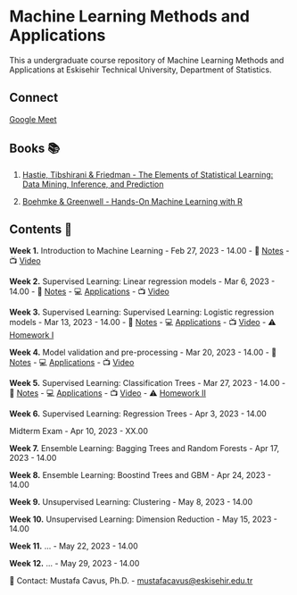# Machine Learning Methods and Applications

This a undergraduate course repository of Machine Learning Methods and Applications at Eskisehir Technical University, Department of Statistics.

## Connect 

[Google Meet](https://meet.google.com/uje-stea-jsd)

## Books 📚

1. [Hastie, Tibshirani & Friedman - The Elements of Statistical Learning: Data Mining, Inference, and Prediction](https://hastie.su.domains/Papers/ESLII.pdf)

2. [Boehmke & Greenwell - Hands-On Machine Learning with R](https://bradleyboehmke.github.io/HOML/)

## Contents 📂

**Week 1.** Introduction to Machine Learning - Feb 27, 2023 - 14.00 - 📖 [Notes](https://github.com/mcavs/ESTUStat_2023Spring_MachineLearningMethodsandApplications/blob/main/LectureNotes/Week1.pdf) -  📺 [Video](https://youtu.be/OlsD9aKl-So)


**Week 2.** Supervised Learning: Linear regression models - Mar 6, 2023 - 14.00 - 📖 [Notes](https://github.com/mcavs/ESTUStat_2023Spring_MachineLearningMethodsandApplications/blob/main/LectureNotes/Week2.pdf) -  :computer: [Applications](https://github.com/mcavs/ESTUStat_2023Spring_MachineLearningMethodsandApplications/blob/main/Application/I%CC%87ST438-W2.pdf) -  📺 [Video](https://youtu.be/WuwSH4ALTbA)


**Week 3.** Supervised Learning: Supervised Learning: Logistic regression models - Mar 13, 2023 - 14.00 - 📖 [Notes](https://github.com/mcavs/ESTUStat_2023Spring_MachineLearningMethodsandApplications/blob/main/LectureNotes/Week3.pdf) -  :computer: [Applications](https://github.com/mcavs/ESTUStat_2023Spring_MachineLearningMethodsandApplications/tree/main/Application/W3) -  📺 [Video](https://www.youtube.com/watch?v=8uJFZjEL1hA) - :warning: [Homework I](https://github.com/mcavs/ESTUStat_2023Spring_MachineLearningMethodsandApplications/tree/main/Homeworks/HW%231)


**Week 4.** Model validation and pre-processing - Mar 20, 2023 - 14.00 - 📖 [Notes](https://github.com/mcavs/ESTUStat_2023Spring_MachineLearningMethodsandApplications/blob/main/LectureNotes/Week4.pdf) -  :computer: [Applications](https://github.com/mcavs/ESTUStat_2023Spring_MachineLearningMethodsandApplications/tree/main/Application/W4) -  📺 [Video](https://youtu.be/9anRAxdt3qc)


**Week 5.** Supervised Learning: Classification Trees - Mar 27, 2023 - 14.00 - 📖 [Notes](https://github.com/mcavs/ESTUStat_2023Spring_MachineLearningMethodsandApplications/blob/main/LectureNotes/Week5.pdf) -  :computer: [Applications](https://github.com/mcavs/ESTUStat_2023Spring_MachineLearningMethodsandApplications/tree/main/Application/W5) -  📺 [Video]() - :warning: [Homework II](https://github.com/mcavs/ESTUStat_2023Spring_MachineLearningMethodsandApplications/tree/main/Homeworks/HW%232)


**Week 6.** Supervised Learning: Regression Trees - Apr 3, 2023 - 14.00


Midterm Exam - Apr 10, 2023 - XX.00


**Week 7.** Ensemble Learning: Bagging Trees and Random Forests - Apr 17, 2023 - 14.00


**Week 8.** Ensemble Learning: Boostind Trees and GBM - Apr 24, 2023 - 14.00


**Week 9.** Unsupervised Learning: Clustering - May 8, 2023 - 14.00


**Week 10.** Unsupervised Learning: Dimension Reduction - May 15, 2023 - 14.00


**Week 11.** ... - May 22, 2023 - 14.00


**Week 12.** ... - May 29, 2023 - 14.00


📧 Contact: Mustafa Cavus, Ph.D. - [mustafacavus@eskisehir.edu.tr](mustafacavus@eskisehir.edu.tr)


